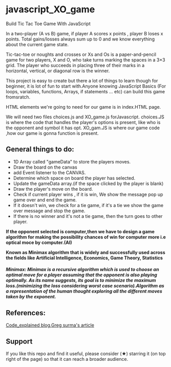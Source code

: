 # javascript_XO_game

Build Tic Tac Toe Game With JavaScript

In a two-player (A vs B) game, if player A scores x points , player B loses x points. Total gains/losses always sum up to 0 and we know everything about the current game state.

Tic-tac-toe or noughts and crosses or Xs and Os is a paper-and-pencil game for two players, X and O, who take turns marking the spaces in a 3×3 grid. The player who succeeds in placing three of their marks in a horizontal, vertical, or diagonal row is the winner.

This project is easy to create but there a lot of things to learn though for beginner, it is lot of fun to start with.Anyone knowing  JavaScript Basics (For loops, variables, functions, Arrays, if statements ... etc) can build this game fromsratch.

HTML elements we're going to need for our game is in index.HTML page.

We will need two files choices.js and XO_game.js forJavascript. choices.JS is where the code that handles the player's options is present, like who is the opponent and symbol it has opt. XO_gam.JS is where our game code ,how our game is gonna function is present.


## General things to do:
* 1D Array called "gameData" to store the players moves.
* Draw the board on the canvas
* add Event listener to the CANVAS.
* Determine which space on board the player has selected.
* Update the gameData array.(if the space clicked by the player is blank)
* Draw the player's move on the board.
* Check if current player wins , if it is win, We show the message pop up game over and end the game.
* If it doesn't win, we check for a tie game, if it's a tie we show the game over message and stop the game.
* If there is no winner and it's not a tie game, then the turn goes to other player.

**If the opponent selected is computer,then we have to design a game algorithm for making the possibility chances of win for computer more i.e optical moce by computer.(AI)**

**Known as Minimax algorithm that is widely and successfully used across the fields like Artificial Intelligence, Economics, Game Theory, Statistics**

##### Minimax: Minimax is a recursive algorithm which is used to choose an optimal move for a player assuming that the opponent is also playing optimally. As its name suggests, its goal is to minimize the maximum loss.(minimizing the loss considering worst case scenario).Algorithm as a representation of the human thought exploring all the different moves taken by the exponent.


## References:
[Code_explained blog](https://www.codeexplained.org/),[Greg surma's article](https://towardsdatascience.com/tic-tac-toe-creating-unbeatable-ai-with-minimax-algorithm-8af9e52c1e7d) 



## Support 

If you like this repo and find it useful, please consider (★) starring it (on top right of the page) so that it can reach a broader audience.



